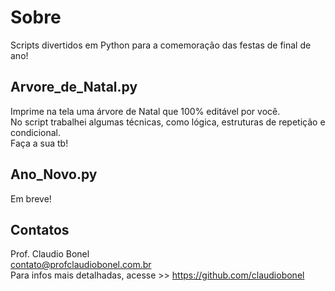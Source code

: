 # Sobre
Scripts divertidos em Python para a comemoração das festas de final de ano!

## Arvore_de_Natal.py
Imprime na tela uma árvore de Natal que 100% editável por você.
<br>
No script trabalhei algumas técnicas, como lógica, estruturas de repetição e condicional.
<br>
Faça a sua tb!

## Ano_Novo.py
Em breve!

## Contatos
Prof. Claudio Bonel
<br>
contato@profclaudiobonel.com.br
<br>
Para infos mais detalhadas, acesse >> https://github.com/claudiobonel 
